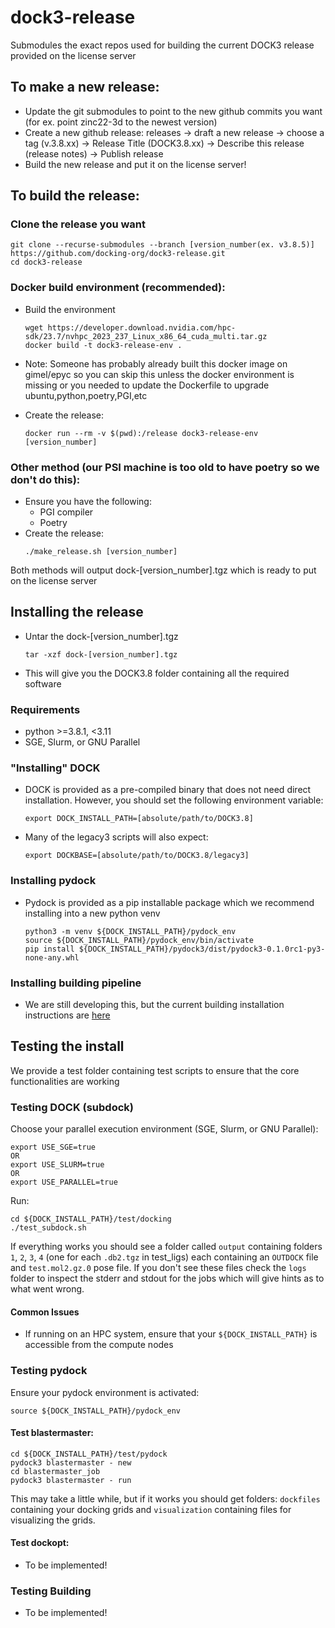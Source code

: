 # dock3-release
Submodules the exact repos used for building the current DOCK3 release provided on the license server

## To make a new release:
* Update the git submodules to point to the new github commits you want (for ex. point zinc22-3d to the newest version)
* Create a new github release: releases -> draft a new release -> choose a tag (v.3.8.xx) -> Release Title (DOCK3.8.xx) -> Describe this release (release notes) -> Publish release
* Build the new release and put it on the license server!

## To build the release:

### Clone the release you want

```
git clone --recurse-submodules --branch [version_number(ex. v3.8.5)] https://github.com/docking-org/dock3-release.git
cd dock3-release
```

### Docker build environment (recommended):

* Build the environment
    ```
    wget https://developer.download.nvidia.com/hpc-sdk/23.7/nvhpc_2023_237_Linux_x86_64_cuda_multi.tar.gz
    docker build -t dock3-release-env .
    ```
* Note: Someone has probably already built this docker image on gimel/epyc so you can skip this unless the docker environment is missing or you needed to update the Dockerfile to upgrade ubuntu,python,poetry,PGI,etc

* Create the release:
    ```
    docker run --rm -v $(pwd):/release dock3-release-env [version_number]
    ```

### Other method (our PSI machine is too old to have poetry so we don't do this):
    
* Ensure you have the following:
  * PGI compiler
  * Poetry
* Create the release:
    ```
    ./make_release.sh [version_number]
    ```


Both methods will output dock-[version_number].tgz which is ready to put on the license server

## Installing the release

* Untar the dock-[version_number].tgz
    ```
    tar -xzf dock-[version_number].tgz
    ```
* This will give you the DOCK3.8 folder containing all the required software

### Requirements
* python >=3.8.1, <3.11
* SGE, Slurm, or GNU Parallel


### "Installing" DOCK

* DOCK is provided as a pre-compiled binary that does not need direct installation. However, you should set the following environment variable:
  ```
  export DOCK_INSTALL_PATH=[absolute/path/to/DOCK3.8]
  ```

* Many of the legacy3 scripts will also expect:
  ```
  export DOCKBASE=[absolute/path/to/DOCK3.8/legacy3]
  ```

### Installing pydock


* Pydock is provided as a pip installable package which we recommend installing into a new python venv

    ```
    python3 -m venv ${DOCK_INSTALL_PATH}/pydock_env
    source ${DOCK_INSTALL_PATH}/pydock_env/bin/activate
    pip install ${DOCK_INSTALL_PATH}/pydock3/dist/pydock3-0.1.0rc1-py3-none-any.whl
    ```

### Installing building pipeline

* We are still developing this, but the current building installation instructions are [here](https://github.com/docking-org/zinc22-3d)


## Testing the install

We provide a test folder containing test scripts to ensure that the core functionalities are working

### Testing DOCK (subdock)

Choose your parallel execution environment (SGE, Slurm, or GNU Parallel):
```
export USE_SGE=true
OR
export USE_SLURM=true
OR
export USE_PARALLEL=true
```

Run:
```
cd ${DOCK_INSTALL_PATH}/test/docking
./test_subdock.sh
```

If everything works you should see a folder called `output` containing folders `1`, `2`, `3`, `4` (one for each `.db2.tgz` in test_ligs) each containing an `OUTDOCK` file and `test.mol2.gz.0` pose file. If you don't see these files check the `logs` folder to inspect the stderr and stdout for the jobs which will give hints as to what went wrong.

#### Common Issues
* If running on an HPC system, ensure that your `${DOCK_INSTALL_PATH}` is accessible from the compute nodes

### Testing pydock


Ensure your pydock environment is activated:
```
source ${DOCK_INSTALL_PATH}/pydock_env
```

#### Test blastermaster:
```
cd ${DOCK_INSTALL_PATH}/test/pydock
pydock3 blastermaster - new
cd blastermaster_job
pydock3 blastermaster - run
```

This may take a little while, but if it works you should get folders: `dockfiles` containing your docking grids and `visualization` containing files for visualizing the grids.

#### Test dockopt:
* To be implemented!

### Testing Building

* To be implemented!
